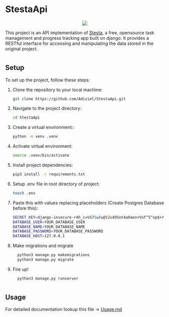 # StestaApi
<p align="center">
  <img src="https://cdn.discordapp.com/attachments/714130033957929012/734709351574667294/Untitled-2.png">
</p>


This project is an API implementation of [Stesta](https://github.com/Elathius/stesta), a free, opensource task management and progress tracking app built on django. It provides a RESTful interface for accessing and manipulating the data stored in the original project.

#
## Setup

To set up the project, follow these steps:

1. Clone the repository to your local machine:

   ```bash
   git clone https://github.com/Adiziel/StestaApi.git
   ```

2. Navigate to the project directory:

   ```bash
   cd StestaApi
   ```

3. Create a virtual environment::

   ```bash
   python -m venv .venv
   ```

4. Activate virtual environment:

   ```bash
   source .venv/bin/activate
   ```

5. Install project dependencies:

   ```bash
   pip3 install -r requirements.txt
   ```

6. Setup .env file in root directory of project:

   ```bash
   touch .env
   ```
7. Paste this with values replacing placeholders (Create Postgres Database before this):

    ```bash
    SECRET_KEY=django-insecure-r4h_c=%57(w)u@)2v495ot4a0aen+%%f^5^op$+rj-y5#n0u-u
    DATABASE_USER=YOUR_DATABASE_USER
    DATABASE_NAME=YOUR_DATABASE_NAME
    DATABASE_PASSWORD=YOUR_DATABASE_PASSWORD
    DATABASE_HOST=127.0.0.1
    ```

8. Make migrations and migrate 

    ```bash
      python3 manage.py makemigrations
      python3 manage.py migrate
    ```

9. Fire up!

    ```bash
      python3 manage.py runserver
    ```

#
## Usage
For detailed documentation lookup this file -> [Usage.md][def]

[def]: ./USAGE.md

#